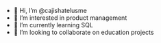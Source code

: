 - 👋 Hi, I’m @cajishatelusme
- 👀 I’m interested in product management
- 🌱 I’m currently learning SQL
- 💞️ I’m looking to collaborate on education projects
<!---
cajishatelusme/cajishatelusme is a ✨ special ✨ repository because its `README.md` (this file) appears on your GitHub profile.
You can click the Preview link to take a look at your changes.
--->

